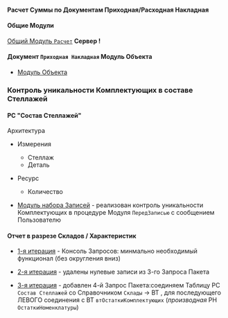 
#### Расчет Суммы по Документам Приходная/Расходная Накладная 
#### Общие Модули
[Общий Модуль `Расчет`](https://github.com/alex-dev-2020/SpecPlatform/commit/4551de10773db375f9390ae93592111009979776) **Сервер !** 

#### Документ `Приходная Накладная`  Модуль Объекта


- [Модуль  Объекта](https://github.com/alex-dev-2020/SpecPlatform/blob/master/Ex_Ticket_6/%D0%9F%D1%80%D0%B8%D1%85%D0%BE%D0%B4%D0%BD%D0%B0%D1%8F%D0%9D%D0%B0%D0%BA%D0%BB%D0%B0%D0%B4%D0%BD%D0%B0%D1%8F_%D0%9E%D0%B1%D1%80%D0%B0%D0%B1%D0%BE%D1%82%D0%BA%D0%B0%D0%9F%D1%80%D0%BE%D0%B2%D0%B5%D0%B5%D0%B4%D0%BD%D0%B8%D1%8F.bsl)


### Контроль уникальности Комплектующих в составе Стеллажей
#### РС "Состав Стеллажей"

Архитектура
- Измерения
   - Стеллаж
   - Деталь
- Ресурс
   - Количество

- [Модуль набора Записей](https://github.com/alex-dev-2020/SpecPlatform/commit/68a2f25d09f87f24d44d655088d24f574b4cbb76) - реализован контроль уникальности Комплектующих в процедуре Модуля `ПередЗаписью` с сообщением Пользователю


#### Отчет в разрезе Складов / Характеристик

- [1-я итерация](https://github.com/alex-dev-2020/SpecPlatform/commit/48a88fa19956d5d174b82852990e5ae972097efe) - Консоль Запросов: минмально  необходимый функционал (без округления вниз)
- [2-я итерация](https://github.com/alex-dev-2020/SpecPlatform/commit/52f64d0f0397ef87daca635a55982037109938f3) - удалены нулевые записи из 3-го Запроса Пакета 

- [3-я итерация](https://github.com/alex-dev-2020/SpecPlatform/commit/96173d8998bdfbce7c7bb2b389a2439c64613b24) - добавлен 4-й Запрос Пакета:соединяем Таблицу РС `Состав Стеллажей` со Справочником `Склады` -> ВТ ,  для последующего ЛЕВОГО соединения с ВТ `втОстаткиКомплектующих` (*производная* РН `ОстаткиНоменклатуры`)
